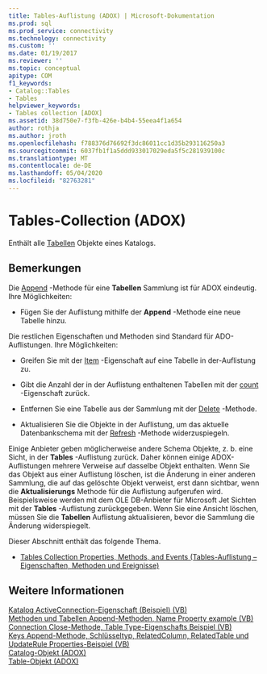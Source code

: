 ```yaml
---
title: Tables-Auflistung (ADOX) | Microsoft-Dokumentation
ms.prod: sql
ms.prod_service: connectivity
ms.technology: connectivity
ms.custom: ''
ms.date: 01/19/2017
ms.reviewer: ''
ms.topic: conceptual
apitype: COM
f1_keywords:
- Catalog::Tables
- Tables
helpviewer_keywords:
- Tables collection [ADOX]
ms.assetid: 38d750e7-f3fb-426e-b4b4-55eea4f1a654
author: rothja
ms.author: jroth
ms.openlocfilehash: f788376d76692f3dc86011cc1d35b293116250a3
ms.sourcegitcommit: 6037fb1f1a5ddd933017029eda5f5c281939100c
ms.translationtype: MT
ms.contentlocale: de-DE
ms.lasthandoff: 05/04/2020
ms.locfileid: "82763281"
---
```

# <a name="tables-collection-adox"></a>Tables-Collection (ADOX)
Enthält alle [Tabellen](../../../ado/reference/adox-api/table-object-adox.md) Objekte eines Katalogs.  
  
## <a name="remarks"></a>Bemerkungen  
 Die [Append](../../../ado/reference/adox-api/append-method-adox-tables.md) -Methode für eine **Tabellen** Sammlung ist für ADOX eindeutig. Ihre Möglichkeiten:  
  
-   Fügen Sie der Auflistung mithilfe der **Append** -Methode eine neue Tabelle hinzu.  
  
 Die restlichen Eigenschaften und Methoden sind Standard für ADO-Auflistungen. Ihre Möglichkeiten:  
  
-   Greifen Sie mit der [Item](../../../ado/reference/ado-api/item-property-ado.md) -Eigenschaft auf eine Tabelle in der-Auflistung zu.  
  
-   Gibt die Anzahl der in der Auflistung enthaltenen Tabellen mit der [count](../../../ado/reference/ado-api/count-property-ado.md) -Eigenschaft zurück.  
  
-   Entfernen Sie eine Tabelle aus der Sammlung mit der [Delete](../../../ado/reference/adox-api/delete-method-adox-collections.md) -Methode.  
  
-   Aktualisieren Sie die Objekte in der Auflistung, um das aktuelle Datenbankschema mit der [Refresh](../../../ado/reference/ado-api/refresh-method-ado.md) -Methode widerzuspiegeln.  
  
 Einige Anbieter geben möglicherweise andere Schema Objekte, z. b. eine Sicht, in der **Tables** -Auflistung zurück. Daher können einige ADOX-Auflistungen mehrere Verweise auf dasselbe Objekt enthalten. Wenn Sie das Objekt aus einer Auflistung löschen, ist die Änderung in einer anderen Sammlung, die auf das gelöschte Objekt verweist, erst dann sichtbar, wenn die **Aktualisierungs** Methode für die Auflistung aufgerufen wird. Beispielsweise werden mit dem OLE DB-Anbieter für Microsoft Jet Sichten mit der **Tables** -Auflistung zurückgegeben. Wenn Sie eine Ansicht löschen, müssen Sie die **Tabellen** Auflistung aktualisieren, bevor die Sammlung die Änderung widerspiegelt.  
  
 Dieser Abschnitt enthält das folgende Thema.  
  
-   [Tables Collection Properties, Methods, and Events (Tables-Auflistung – Eigenschaften, Methoden und Ereignisse)](../../../ado/reference/adox-api/tables-collection-properties-methods-and-events.md)  
  
## <a name="see-also"></a>Weitere Informationen  
 [Katalog ActiveConnection-Eigenschaft (Beispiel) (VB)](../../../ado/reference/adox-api/catalog-activeconnection-property-example-vb.md)   
 [Methoden und Tabellen Append-Methoden, Name Property example (VB)](../../../ado/reference/adox-api/columns-and-tables-append-methods-name-property-example-vb.md)   
 [Connection Close-Methode, Table Type-Eigenschafts Beispiel (VB)](../../../ado/reference/adox-api/connection-close-method-table-type-property-example-vb.md)   
 [Keys Append-Methode, Schlüsseltyp, RelatedColumn, RelatedTable und UpdateRule Properties-Beispiel (VB)](../../../ado/reference/adox-api/keys-append-method-key-type-relatedcolumn-relatedtable-example-vb.md)   
 [Catalog-Objekt (ADOX)](../../../ado/reference/adox-api/catalog-object-adox.md)   
 [Table-Objekt (ADOX)](../../../ado/reference/adox-api/table-object-adox.md)
